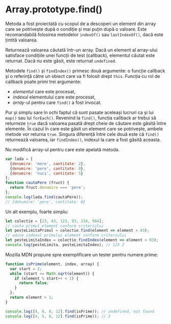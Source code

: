 # Array.prototype.find()

Metoda a fost proiectată cu scopul de a descoperi un element din array care se potrivește după o condiție și mai puțin după o valoare. Este recomandabilă folosirea metodelor `indexOf()` sau `lastIndexOf()`, dacă este țintită valoarea.

Returnează valoarea căutată într-un array. Dacă un element al array-ului satisface condițiile unei funcții de test (callback), elementul căutat este returnat. Dacă nu este găsit, este returnat `undefined`.

Metodele `find()` și `findIndex()` primesc două argumente: o funcție callback și o referință către un obiect care va fi folosit drept `this`. Funcția cu rol de callback poate primi trei argumente:

-   *elementul* care este procesat,
-   *indexul* elementului care este procesat,
-   *array*-ul pentru care `find()` a fost invocat.

Pur și simplu sare în ochi faptul că sunt pasate aceleași lucruri ca și lui `map()` sau lui `forEach()`.
Revenind la `find()`, funcția callback ar trebui să returneze `true` dacă valoarea pasată drept cheie de căutare este găsită între elemente. În cazul în care este găsit un element care se potrivește, ambele metode vor returna `true`. Singura diferență între cele două este că `find()` returnează valoarea, iar `findIndex()`, indexul la care a fost găsită aceasta.

Nu modifică array-ul pentru care este apelată metoda.

```javascript
var lada = [
  {denumire: 'mere', cantitate: 2},
  {denumire: 'pere', cantitate: 0},
  {denumire: 'nuci', cantitate: 5}
];
function cautaPere (fruct) {
  return fruct.denumire === 'pere';
};
console.log(lada.find(cautaPere));
// {denumire: 'pere', cantitate: 0}
```

Un alt exemplu, foarte simplu:

```javascript
let colectie = [23, 43, 123, 93, 234, 964];
// cauta primul element conform criteriului
let pesteLimitaPrimul = colectie.find(element => element > 93);
// aduce indexul primului element conform criteriului
let pesteLimitaIndex = colectie.findIndex(element => element > 93);
console.log(pesteLimita, pesteLimitaIndex); // 123 2
```

Mozilla MDN propune spre exemplificare un tester pentru numere prime:

```javascript
function isPrime(element, index, array) {
  var start = 2;
  while (start <= Math.sqrt(element)) {
    if (element % start++ < 1) {
      return false;
    }
  };
  return element > 1;
}

console.log([4, 6, 8, 12].find(isPrime)); // undefined, not found
console.log([4, 5, 8, 12].find(isPrime)); // 5
```
